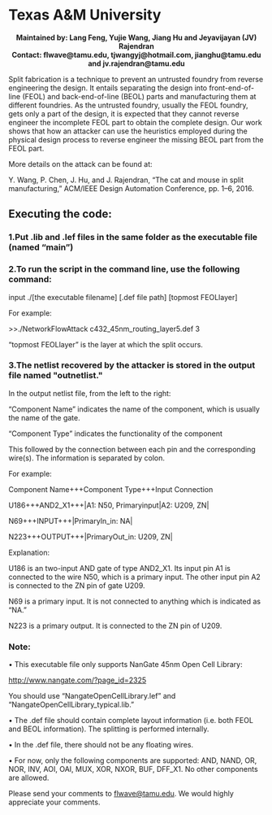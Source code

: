 # Texas A&M University

<p align="center">
  <b>Maintained by: Lang Feng, Yujie Wang, Jiang Hu and Jeyavijayan (JV) Rajendran</b><br>
  <b>Contact: flwave@tamu.edu, tjwangyj@hotmail.com, jianghu@tamu.edu and jv.rajendran@tamu.edu</b><br>
</p>

Split fabrication is a technique to prevent an untrusted foundry from reverse engineering the design. It entails separating the design into front-end-of-line (FEOL) and back-end-of-line (BEOL)  parts and manufacturing them at different foundries. As the untrusted foundry, usually the FEOL foundry, gets only a part of the design, it is expected that they cannot reverse engineer the incomplete FEOL part to obtain the complete design. Our work shows that how an attacker can use the heuristics employed during the physical design process to reverse engineer the missing BEOL part from the FEOL part.

More details on the attack can be found at:

Y. Wang, P. Chen, J. Hu, and J. Rajendran, “The cat and mouse in split manufacturing,” ACM/IEEE Design Automation Conference, pp. 1–6, 2016.
 
## Executing the code:
 
### 1.Put .lib and .lef files in the same folder as the executable file (named “main”)
 
### 2.To run the script in the command line, use the following command:

input ./[the executable filename] [.def file path] [topmost FEOLlayer]

For example:

\>\>./NetworkFlowAttack c432_45nm_routing_layer5.def 3

“topmost FEOLlayer” is the layer at which the split occurs.
 
### 3.The netlist recovered by the attacker is stored in the output file named "outnetlist."

In the output netlist file, from the left to the right:

“Component Name” indicates the name of the component, which is usually the name of the gate.

“Component Type” indicates the functionality of the component

This followed by the connection between each pin and the corresponding wire(s). The information is separated by colon.
 
For example:

Component Name+++Component Type+++Input Connection

U186+++AND2_X1+++|A1: N50, Primaryinput|A2: U209, ZN|

N69+++INPUT+++|PrimaryIn_in: NA|

N223+++OUTPUT+++|PrimaryOut_in: U209, ZN|
 
Explanation:

U186 is an two-input AND gate of type AND2_X1. Its input pin A1 is connected to the wire N50, which is a primary input. The other input pin A2 is connected to the ZN pin of gate U209.

N69 is a primary input. It is not connected to anything which is indicated as “NA.”

N223 is a primary output. It is connected to the ZN pin of U209.

### Note:

• This executable file only supports NanGate 45nm Open Cell Library:

http://www.nangate.com/?page_id=2325

You should use “NangateOpenCellLibrary.lef” and “NangateOpenCellLibrary_typical.lib.”

• The .def file should contain complete layout information (i.e. both FEOL and BEOL information). The splitting is performed internally.

• In the .def file, there should not be any floating wires.

• For now, only the following components are supported: AND, NAND, OR, NOR, INV, AOI, OAI, MUX, XOR, NXOR, BUF, DFF_X1. No other components are allowed.

Please send your comments to flwave@tamu.edu. We would highly appreciate your comments. 
